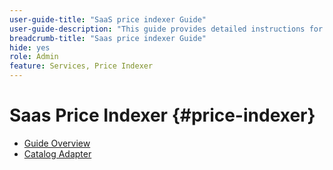 ```yaml
---
user-guide-title: "SaaS price indexer Guide"
user-guide-description: "This guide provides detailed instructions for using the SaaS price indexer."
breadcrumb-title: "Saas price indexer Guide"
hide: yes
role: Admin
feature: Services, Price Indexer
---
```

# Saas Price Indexer {#price-indexer}

- [Guide Overview](price-indexing.md)
- [Catalog Adapter](catalog-adapter.md)

